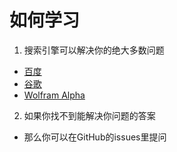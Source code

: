 # 如何学习
1. 搜索引擎可以解决你的绝大多数问题
- [百度](www.baidu.com)
- [谷歌](www.google.com)
- [Wolfram Alpha](www.wolframalpha.com)
2. 如果你找不到能解决你问题的答案
- 那么你可以在GitHub的issues里提问